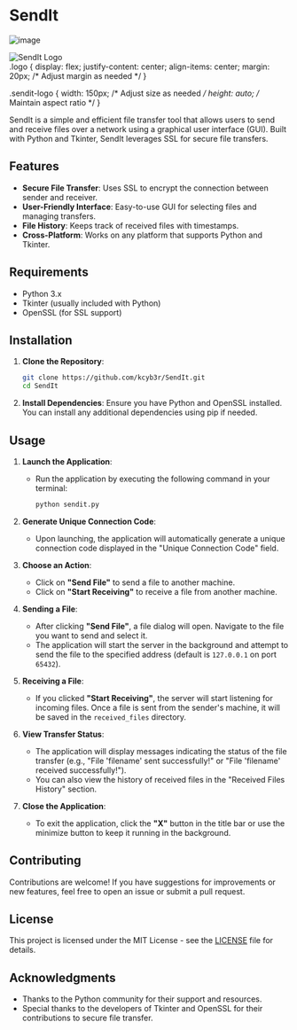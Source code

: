 # SendIt
![image](https://github.com/user-attachments/assets/dccd6989-8df2-4f50-99fa-d40c68fc0d93)



<div class="logo">
    <img src="images/sendit-logo.png" alt="SendIt Logo" class="sendit-logo" />
</div>
  .logo {
    display: flex;
    justify-content: center;
    align-items: center;
    margin: 20px; /* Adjust margin as needed */
}

.sendit-logo {
    width: 150px; /* Adjust size as needed */
    height: auto; /* Maintain aspect ratio */
}



SendIt is a simple and efficient file transfer tool that allows users to send and receive files over a network using a graphical user interface (GUI). Built with Python and Tkinter, SendIt leverages SSL for secure file transfers.

## Features

- **Secure File Transfer**: Uses SSL to encrypt the connection between sender and receiver.
- **User-Friendly Interface**: Easy-to-use GUI for selecting files and managing transfers.
- **File History**: Keeps track of received files with timestamps.
- **Cross-Platform**: Works on any platform that supports Python and Tkinter.

## Requirements

- Python 3.x
- Tkinter (usually included with Python)
- OpenSSL (for SSL support)

## Installation

1. **Clone the Repository**:
   ```bash
   git clone https://github.com/kcyb3r/SendIt.git
   cd SendIt
   ```

2. **Install Dependencies**:
   Ensure you have Python and OpenSSL installed. You can install any additional dependencies using pip if needed.

## Usage

1. **Launch the Application**:
   - Run the application by executing the following command in your terminal:
     ```bash
     python sendit.py
     ```

2. **Generate Unique Connection Code**:
   - Upon launching, the application will automatically generate a unique connection code displayed in the "Unique Connection Code" field.

3. **Choose an Action**:
   - Click on **"Send File"** to send a file to another machine.
   - Click on **"Start Receiving"** to receive a file from another machine.

4. **Sending a File**:
   - After clicking **"Send File"**, a file dialog will open. Navigate to the file you want to send and select it.
   - The application will start the server in the background and attempt to send the file to the specified address (default is `127.0.0.1` on port `65432`).

5. **Receiving a File**:
   - If you clicked **"Start Receiving"**, the server will start listening for incoming files. Once a file is sent from the sender's machine, it will be saved in the `received_files` directory.

6. **View Transfer Status**:
   - The application will display messages indicating the status of the file transfer (e.g., "File 'filename' sent successfully!" or "File 'filename' received successfully!").
   - You can also view the history of received files in the "Received Files History" section.

7. **Close the Application**:
   - To exit the application, click the **"X"** button in the title bar or use the minimize button to keep it running in the background.

## Contributing

Contributions are welcome! If you have suggestions for improvements or new features, feel free to open an issue or submit a pull request.

## License

This project is licensed under the MIT License - see the [LICENSE](LICENSE) file for details.

## Acknowledgments

- Thanks to the Python community for their support and resources.
- Special thanks to the developers of Tkinter and OpenSSL for their contributions to secure file transfer.
